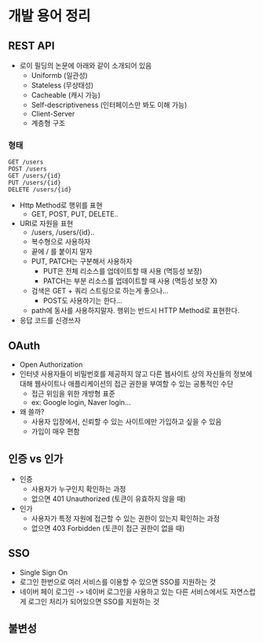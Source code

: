 # 개발 용어 정리
## REST API
- 로이 필딩의 논문에 아래와 같이 소개되어 있음 
  - Uniformb (일관성)
  - Stateless (무상태성)
  - Cacheable (캐시 가능)
  - Self-descriptiveness (인터페이스만 봐도 이해 가능)
  - Client-Server
  - 계층형 구조 

### 형태
```text
GET /users
POST /users
GET /users/{id}
PUT /users/{id}
DELETE /users/{id}
```
- Http Method로 행위를 표현
  - GET, POST, PUT, DELETE..
- URI로 자원을 표현
  - /users, /users/{id}..
  - 복수형으로 사용하자 
  - 끝에 / 를 붙이지 말자 
  - PUT, PATCH는 구분해서 사용하자 
    - PUT은 전체 리소스를 업데이트할 때 사용 (멱등성 보장)
    - PATCH는 부분 리소스를 업데이트할 때 사용 (멱등성 보장 X)
  - 검색은 GET + 쿼리 스트링으로 하는게 좋으나...
    - POST도 사용하기는 한다... 
  - path에 동사를 사용하지말자. 행위는 반드시 HTTP Method로 표현한다.
- 응답 코드를 신경쓰자 


## OAuth
- Open Authorization
- 인터넷 사용자들이 비밀번호를 제공하지 않고 다른 웹사이트 상의 자신들의 정보에 대해 웹사이트나 애플리케이션의 접근 권한을 부여할 수 있는 공통적인 수단
  - 접근 위임을 위한 개방형 표준 
  - ex: Google login, Naver login...
- 왜 쓸까?
  - 사용자 입장에서, 신뢰할 수 있는 사이트에만 가입하고 싶을 수 있음
  - 가입이 매우 편함 

## 인증 vs 인가
- 인증
  - 사용자가 누구인지 확인하는 과정
  - 없으면 401 Unauthorized (토큰이 유효하지 않을 때)
- 인가
  - 사용자가 특정 자원에 접근할 수 있는 권한이 있는지 확인하는 과정
  - 없으면 403 Forbidden (토큰이 접근 권한이 없을 때)


## SSO
- Single Sign On
- 로그인 한번으로 여러 서비스를 이용할 수 있으면 SSO를 지원하는 것 
- 네이버 페이 로그인 -> 네이버 로그인을 사용하고 있는 다른 서비스에서도 자연스럽게 로그인 처리가 되어있으면 SSO를 지원하는 것 


## 불변성


